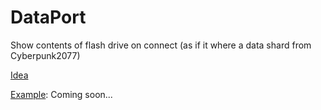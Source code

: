 # DataPort
Show contents of flash drive on connect (as if it where a data shard from Cyberpunk2077)

[Idea](https://youtube.com/clip/Ugz_MfZuof0Ib56_KDZ4AaABCQ)

[Example](): Coming soon...
